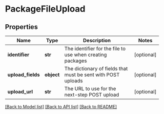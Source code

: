 # PackageFileUpload

## Properties
Name | Type | Description | Notes
------------ | ------------- | ------------- | -------------
**identifier** | **str** | The identifier for the file to use when creating packages | [optional] 
**upload_fields** | **object** | The dictionary of fields that must be sent with POST uploads | [optional] 
**upload_url** | **str** | The URL to use for the next-step POST upload | [optional] 

[[Back to Model list]](../README.md#documentation-for-models) [[Back to API list]](../README.md#documentation-for-api-endpoints) [[Back to README]](../README.md)


